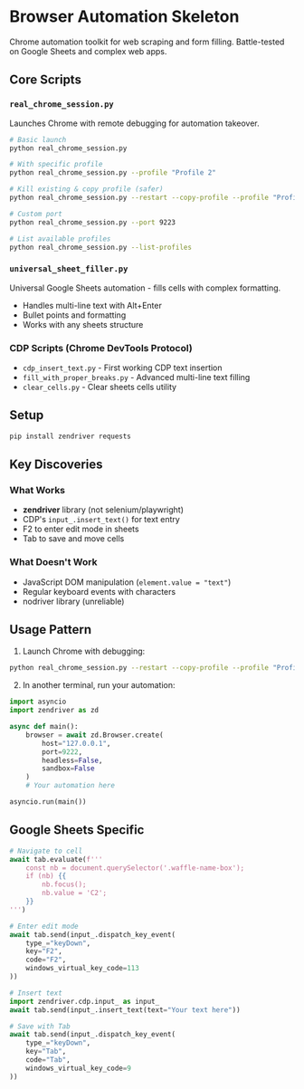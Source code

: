 # Browser Automation Skeleton

Chrome automation toolkit for web scraping and form filling. Battle-tested on Google Sheets and complex web apps.

## Core Scripts

### `real_chrome_session.py`
Launches Chrome with remote debugging for automation takeover.

```bash
# Basic launch
python real_chrome_session.py

# With specific profile
python real_chrome_session.py --profile "Profile 2"

# Kill existing & copy profile (safer)
python real_chrome_session.py --restart --copy-profile --profile "Profile 2"

# Custom port
python real_chrome_session.py --port 9223

# List available profiles
python real_chrome_session.py --list-profiles
```

### `universal_sheet_filler.py`
Universal Google Sheets automation - fills cells with complex formatting.
- Handles multi-line text with Alt+Enter
- Bullet points and formatting
- Works with any sheets structure

### CDP Scripts (Chrome DevTools Protocol)
- `cdp_insert_text.py` - First working CDP text insertion
- `fill_with_proper_breaks.py` - Advanced multi-line text filling  
- `clear_cells.py` - Clear sheets cells utility

## Setup

```bash
pip install zendriver requests
```

## Key Discoveries

### What Works
- **zendriver** library (not selenium/playwright)
- CDP's `input_.insert_text()` for text entry
- F2 to enter edit mode in sheets
- Tab to save and move cells

### What Doesn't Work
- JavaScript DOM manipulation (`element.value = "text"`)
- Regular keyboard events with characters
- nodriver library (unreliable)

## Usage Pattern

1. Launch Chrome with debugging:
```bash
python real_chrome_session.py --restart --copy-profile --profile "Profile 2"
```

2. In another terminal, run your automation:
```python
import asyncio
import zendriver as zd

async def main():
    browser = await zd.Browser.create(
        host="127.0.0.1",
        port=9222,
        headless=False,
        sandbox=False
    )
    # Your automation here

asyncio.run(main())
```

## Google Sheets Specific

```python
# Navigate to cell
await tab.evaluate(f'''
    const nb = document.querySelector('.waffle-name-box');
    if (nb) {{
        nb.focus();
        nb.value = 'C2';
    }}
''')

# Enter edit mode
await tab.send(input_.dispatch_key_event(
    type_="keyDown",
    key="F2",
    code="F2", 
    windows_virtual_key_code=113
))

# Insert text
import zendriver.cdp.input_ as input_
await tab.send(input_.insert_text(text="Your text here"))

# Save with Tab
await tab.send(input_.dispatch_key_event(
    type_="keyDown",
    key="Tab",
    code="Tab",
    windows_virtual_key_code=9
))